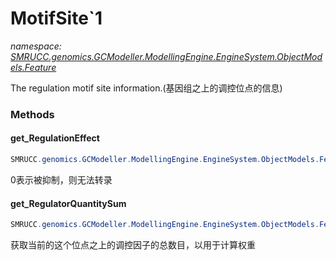 ﻿# MotifSite`1
_namespace: [SMRUCC.genomics.GCModeller.ModellingEngine.EngineSystem.ObjectModels.Feature](./index.md)_

The regulation motif site information.(基因组之上的调控位点的信息)



### Methods

#### get_RegulationEffect
```csharp
SMRUCC.genomics.GCModeller.ModellingEngine.EngineSystem.ObjectModels.Feature.MotifSite`1.get_RegulationEffect
```
0表示被抑制，则无法转录

#### get_RegulatorQuantitySum
```csharp
SMRUCC.genomics.GCModeller.ModellingEngine.EngineSystem.ObjectModels.Feature.MotifSite`1.get_RegulatorQuantitySum
```
获取当前的这个位点之上的调控因子的总数目，以用于计算权重


